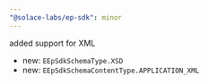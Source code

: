 ```yaml
---
"@solace-labs/ep-sdk": minor
---
```


added support for XML

- new: `EEpSdkSchemaType.XSD`
- new: `EEpSdkSchemaContentType.APPLICATION_XML`

